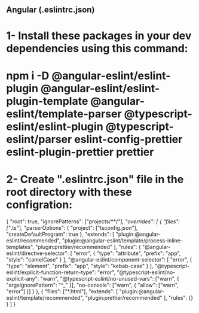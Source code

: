 ## Angular (.eslintrc.json)

# 1- Install these packages in your dev dependencies using this command:
# npm i -D @angular-eslint/eslint-plugin @angular-eslint/eslint-plugin-template @angular-eslint/template-parser @typescript-eslint/eslint-plugin @typescript-eslint/parser eslint-config-prettier eslint-plugin-prettier prettier

# 2- Create ".eslintrc.json" file in the root directory with these configration:

{
  "root": true,
  "ignorePatterns": ["projects/**/*"],
  "overrides": [
    {
      "files": ["*.ts"],
      "parserOptions": {
        "project": ["tsconfig.json"],
        "createDefaultProgram": true
      },
      "extends": [
        "plugin:@angular-eslint/recommended",
        "plugin:@angular-eslint/template/process-inline-templates",
        "plugin:prettier/recommended"
      ],
      "rules": {
        "@angular-eslint/directive-selector": [
          "error",
          {
            "type": "attribute",
            "prefix": "app",
            "style": "camelCase"
          }
        ],
        "@angular-eslint/component-selector": [
          "error",
          {
            "type": "element",
            "prefix": "app",
            "style": "kebab-case"
          }
        ],
        "@typescript-eslint/explicit-function-return-type": "error",
        "@typescript-eslint/no-explicit-any": "warn",
        "@typescript-eslint/no-unused-vars": ["warn", { "argsIgnorePattern": "^_" }],
        "no-console": ["warn", { "allow": ["warn", "error"] }]
      }
    },
    {
      "files": ["*.html"],
      "extends": [
        "plugin:@angular-eslint/template/recommended",
        "plugin:prettier/recommended"
      ],
      "rules": {}
    }
  ]
}
